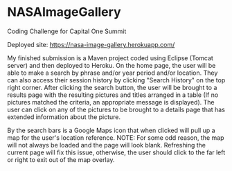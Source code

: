 # NASAImageGallery
Coding Challenge for Capital One Summit

Deployed site: https://nasa-image-gallery.herokuapp.com/

My finished submission is a Maven project coded using Eclipse (Tomcat server) and then deployed to Heroku. On the home page,  the user will be able to make a search by phrase and/or year period and/or location.  They can also access their session history by clicking "Search History" on the top right corner.  After clicking the search button, the user will be brought to a results page with the resulting pictures and titles arranged in a table (If no pictures matched the criteria, an appropriate message is displayed). The user can click on any of the pictures to be brought to a details page that has extended information about the picture. 

By the search bars is a Google Maps icon that when clicked will pull up a map for the user's location reference. NOTE: For some odd reason, the map will not always be loaded and the page will look blank. Refreshing the current page will fix this issue, otherwise, the user should click to the far left or right to exit out of the map overlay. 
